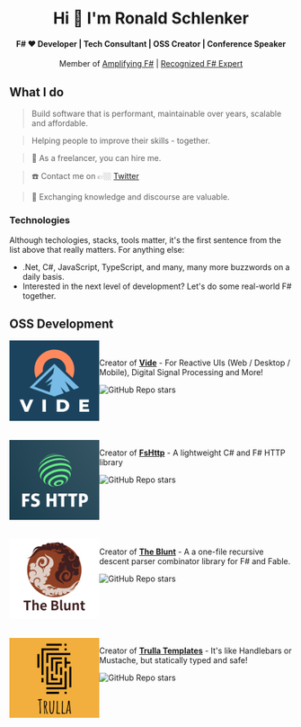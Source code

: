 <h1 align="center">Hi 👋 I'm Ronald Schlenker</h1>
<h4 align="center">F# ❤️ Developer | Tech Consultant | OSS Creator | Conference Speaker</h4>

<p align="center">
  Member of <a href="https://amplifying-fsharp.github.io/">Amplifying F#</a> | <a href="https://foundation.fsharp.org/results_applied_fsharp_2019">Recognized F# Expert</a>
</p>

## What I do

> Build software that is performant, maintainable over years, scalable and affordable.

> Helping people to improve their skills - together.

> 🚀 As a freelancer, you can hire me.

> :phone: Contact me on 👉🏼 [Twitter](https://twitter.com/schlenkr)

> :book: Exchanging knowledge and discourse are valuable.

### Technologies

Although techologies, stacks, tools matter, it's the first sentence from the list above that really matters. For anything else:

* .Net, C#, JavaScript, TypeScript, and many, many more buzzwords on a daily basis.
* Interested in the next level of development? Let's do some real-world F# together.

## OSS Development



<img src='./img/Vide_logo.png' alt='logo' width='160' align="left" />
<br />

Creator of **[Vide](https://github.com/vide-collabo/vide)** - For  Reactive UIs (Web / Desktop / Mobile), Digital Signal Processing and More!

![GitHub Repo stars](https://img.shields.io/github/stars/vide-collabo/Vide?style=social)

<br clear='left' />

<br />
<br />
<img src='./img/FsHttp_logo.png' alt='logo' width='160' align="left" />

Creator of **[FsHttp](https://github.com/fsprojects/FsHttp)**  - A lightweight C# and F# HTTP library

![GitHub Repo stars](https://img.shields.io/github/stars/fsprojects/FsHttp?style=social)

<br clear='left' />



<br />
<br />
<img src='./img/TheBlunt_logo.png' alt='logo' width='160' align="left" />

Creator of **[The Blunt](https://github.com/ronaldschlenker/TheBlunt)** - A a one-file recursive descent parser combinator library for F# and Fable.

![GitHub Repo stars](https://img.shields.io/github/stars/ronaldschlenker/TheBlunt?style=social)

<br clear='left' />



<br />
<br />
<img src='./img/Trulla_logo.png' alt='logo' width='160' align="left" />


Creator of **[Trulla Templates](https://github.com/ronaldschlenker/Trulla)** - It's like Handlebars or Mustache, but statically typed and safe!

![GitHub Repo stars](https://img.shields.io/github/stars/ronaldschlenker/Trulla?style=social)

<br clear='left' />
